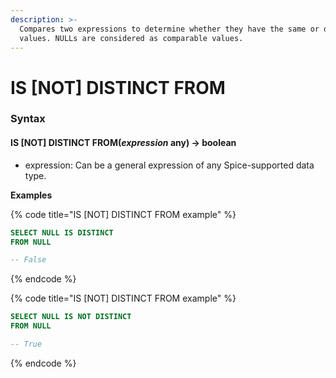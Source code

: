 ```yaml
---
description: >-
  Compares two expressions to determine whether they have the same or different
  values. NULLs are considered as comparable values.
---
```


# IS \[NOT] DISTINCT FROM

### Syntax <a href="#syntax" id="syntax"></a>

#### IS \[NOT] DISTINCT FROM(_expression_ any) → boolean <a href="#is-not-distinct-fromexpression-any--boolean" id="is-not-distinct-fromexpression-any--boolean"></a>

* expression: Can be a general expression of any Spice-supported data type.

**Examples**

{% code title="IS [NOT] DISTINCT FROM example" %}
```sql
SELECT NULL IS DISTINCT
FROM NULL

-- False
```
{% endcode %}

{% code title="IS [NOT] DISTINCT FROM example" %}
```sql
SELECT NULL IS NOT DISTINCT
FROM NULL

-- True
```
{% endcode %}
